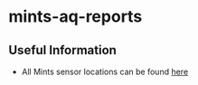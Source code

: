 # mints-aq-reports


## Useful Information
- All Mints sensor locations can be found [here](https://docs.google.com/spreadsheets/d/1j9Nn5mZ3rKwcAHk0BrkGKdUlRFlIyesBnegbxx_ASnA/edit?gid=1048176104#gid=1048176104)

